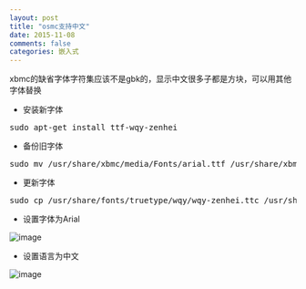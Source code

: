 ```yaml
---
layout: post
title: "osmc支持中文"
date: 2015-11-08
comments: false
categories: 嵌入式
---
```


xbmc的缺省字体字符集应该不是gbk的，显示中文很多子都是方块，可以用其他字体替换

* 安装新字体

<pre>
sudo apt-get install ttf-wqy-zenhei
</pre>

* 备份旧字体

<pre>
sudo mv /usr/share/xbmc/media/Fonts/arial.ttf /usr/share/xbmc/media/Fonts/arial_bak.ttf
</pre>

* 更新字体

<pre>
sudo cp /usr/share/fonts/truetype/wqy/wqy-zenhei.ttc /usr/share/xbmc/media/Fonts/arial.ttf
</pre>

* 设置字体为Arial

![image](http://7ximmr.com1.z0.glb.clouddn.com/osmc-font-arial.jpg)

* 设置语言为中文

![image](http://7ximmr.com1.z0.glb.clouddn.com/osmc-language-chinese.jpg)